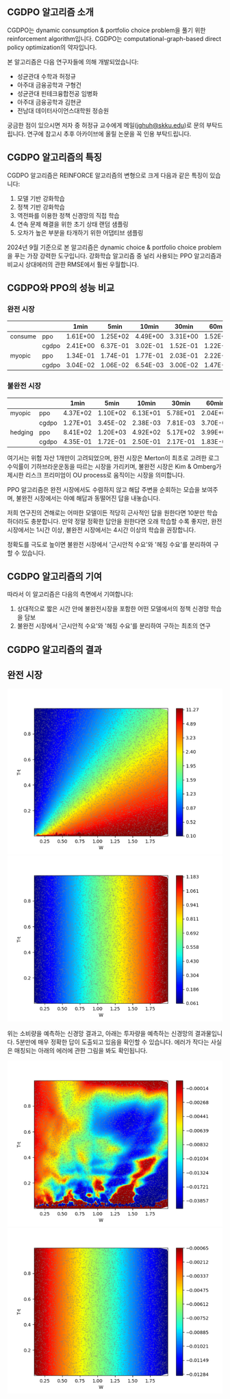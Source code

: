 ## CGDPO 알고리즘 소개

CGDPO는 dynamic consumption & portfolio choice problem을 풀기 위한 reinforcement algorithm입니다.
CGDPO는 computational-graph-based direct policy optimization의 약자입니다.

본 알고리즘은 다음 연구자들에 의해 개발되었습니다:
* 성균관대 수학과 허정규
* 아주대 금융공학과 구형건
* 성균관대 핀테크융합전공 임병화
* 아주대 금융공학과 김현균
* 전남대 데이터사이언스대학원 정승원

궁금한 점이 있으시면 저자 중 허정규 교수에게 메일(jghuh@skku.edu)로 문의 부탁드립니다.
연구에 참고시 추후 아카이브에 올릴 논문을 꼭 인용 부탁드립니다.

## CGDPO 알고리즘의 특징

CGDPO 알고리즘은 REINFORCE 알고리즘의 변형으로 크게 다음과 같은 특징이 있습니다:
1. 모델 기반 강화학습
2. 정책 기반 강화학습
3. 역전파를 이용한 정책 신경망의 직접 학습
4. 연속 문제 해결을 위한 초기 상태 랜덤 샘플링
5. 오차가 높은 부분을 타개하기 위한 어댑티브 샘플링

2024년 9월 기준으로 본 알고리즘은 dynamic choice & portfolio choice problem을 푸는 가장 강력한 도구입니다.
강화학습 알고리즘 중 널리 사용되는 PPO 알고리즘과 비교시 상대에러의 관한 RMSE에서 훨씬 우월합니다.

## CGDPO와 PPO의 성능 비교

### 완전 시장

| | | 1min | 5min | 10min | 30min | 60min |
|--------|------|------|------|-------|-------|-------|
| consume | ppo | 1.61E+00 | 1.25E+02 | 4.49E+00 | 3.31E+00 | 1.52E+00 |
| | cgdpo | 2.41E+00 | 6.37E-01 | 3.02E-01 | 1.52E-01 | 1.22E-01 |
| myopic | ppo | 1.34E-01 | 1.74E-01 | 1.77E-01 | 2.03E-01 | 2.22E-01 |
| | cgdpo | 3.04E-02 | 1.06E-02 | 6.54E-03 | 3.00E-02 | 1.47E-02 |

### 불완전 시장

| | | 1min | 5min | 10min | 30min | 60min |
|--------|------|-------|-------|--------|--------|--------|
| myopic | ppo | 4.37E+02 | 1.10E+02 | 6.13E+01 | 5.78E+01 | 2.04E+02 |
| | cgdpo | 1.27E+01 | 3.45E-02 | 2.38E-03 | 7.81E-03 | 3.70E-03 |
| hedging | ppo | 8.41E+02 | 1.20E+03 | 4.92E+02 | 5.17E+02 | 3.99E+03 |
| | cgdpo | 4.35E-01 | 1.72E-01 | 2.50E-01 | 2.17E-01 | 1.83E-01 |

여기서는 위험 자산 1개만이 고려되었으며, 완전 시장은 Merton이 최초로 고려한 로그 수익률이 기하브라운운동을 따르는 시장을 가리키며, 
불완전 시장은 Kim & Omberg가 제시한 리스크 프리미엄이 OU process로 움직이는 시장을 의미합니다.

PPO 알고리즘은 완전 시장에서도 수렴하지 않고 해답 주변을 순회하는 모습을 보여주며, 불완전 시장에서는 아예 해답과 동떨어진 답을 내놓습니다.

저희 연구진의 견해로는 어떠한 모델이든 적당히 근사적인 답을 원한다면 10분만 학습하더라도 충분합니다.
만약 정말 정확한 답안을 원한다면 오래 학습할 수록 좋지만, 완전 시장에서는 1시간 이상, 불완전 시장에서는 4시간 이상의 학습을 권장합니다.

정확도를 극도로 높이면 불완전 시장에서 '근시안적 수요'와 '헤징 수요'를 분리하여 구할 수 있습니다.

## CGDPO 알고리즘의 기여

따라서 이 알고리즘은 다음의 측면에서 기여합니다:
1. 상대적으로 짧은 시간 안에 불완전시장을 포함한 어떤 모델에서의 정책 신경망 학습을 담보
2. 불완전 시장에서 '근시안적 수요'와 '헤징 수요'를 분리하여 구하는 최초의 연구

## CGDPO 알고리즘의 결과

## 완전 시장

![5분_소비신경망](./5min_consumption_complete_net.png "5분 소비신경망")
![5분_투자신경망](./5min_myopic_complete_net.png "5분 투자신경망")

위는 소비량을 예측하는 신경망 결과고, 아래는 투자량을 예측하는 신경망의 결과물입니다.
5분만에 매우 정확한 답이 도출되고 있음을 확인할 수 있습니다.
에러가 작다는 사실은 매칭되는 아래의 에러에 관한 그림을 봐도 확인됩니다.

![5분_소비신경망 에러](./5min_consumption_complete_error.png "5분 소비신경망 에러")
![5분_투자신경망 에러](./5min_myopic_complete_error.png "5분 투자신경망 에러")
